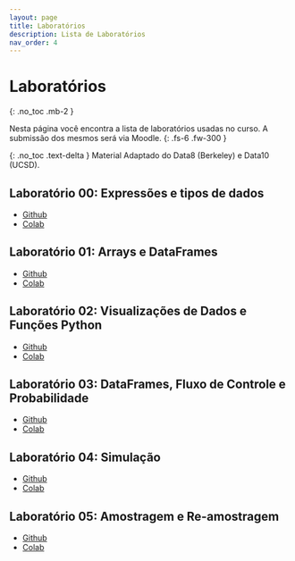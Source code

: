 ```yaml
---
layout: page
title: Laboratórios
description: Lista de Laboratórios
nav_order: 4
---
```


# Laboratórios

{: .no_toc .mb-2 }

Nesta página você encontra a lista de laboratórios usadas
no curso. A submissão dos mesmos será via Moodle.
{: .fs-6 .fw-300 }

{: .no_toc .text-delta }
Material Adaptado do Data8 (Berkeley) e Data10 (UCSD).

## Laboratório 00: Expressões e tipos de dados

- [Github](https://github.com/flaviovdf/fcd/blob/main/labs/lab00/sol.ipynb)
- [Colab](https://colab.research.google.com/github/flaviovdf/fcd/blob/main/labs/lab00/sol.ipynb)

## Laboratório 01: Arrays e DataFrames

- [Github](https://github.com/flaviovdf/fcd/blob/main/labs/lab01/sol.ipynb)
- [Colab](https://colab.research.google.com/github/flaviovdf/fcd/blob/main/labs/lab01/sol.ipynb)

## Laboratório 02: Visualizações de Dados e Funções Python

- [Github](https://github.com/flaviovdf/fcd/blob/main/labs/lab02/sol.ipynb)
- [Colab](https://colab.research.google.com/github/flaviovdf/fcd/blob/main/labs/lab02/sol.ipynb)

## Laboratório 03: DataFrames, Fluxo de Controle e Probabilidade

- [Github](https://github.com/flaviovdf/fcd/blob/main/labs/lab03/sol.ipynb)
- [Colab](https://colab.research.google.com/github/flaviovdf/fcd/blob/main/labs/lab03/sol.ipynb)

## Laboratório 04: Simulação

- [Github](https://github.com/flaviovdf/fcd/blob/main/labs/lab04/sol.ipynb)
- [Colab](https://colab.research.google.com/github/flaviovdf/fcd/blob/main/labs/lab04/sol.ipynb)

## Laboratório 05: Amostragem e Re-amostragem

- [Github](https://github.com/flaviovdf/fcd/blob/main/labs/lab05/sol.ipynb)
- [Colab](https://colab.research.google.com/github/flaviovdf/fcd/blob/main/labs/lab05/sol.ipynb)
